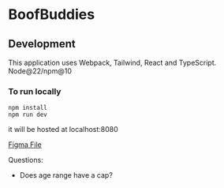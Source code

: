 # BoofBuddies

## Development

This application uses Webpack, Tailwind, React and TypeScript. Node@22/npm@10

### To run locally

```
npm install
npm run dev
```

it will be hosted at localhost:8080

[Figma File](https://www.figma.com/design/KkobUocpvxvGAJPDByqSLT/BoofBuddies?node-id=0-1&t=VF3mkwUTF2vyH1U3-1)

Questions:

- Does age range have a cap?
